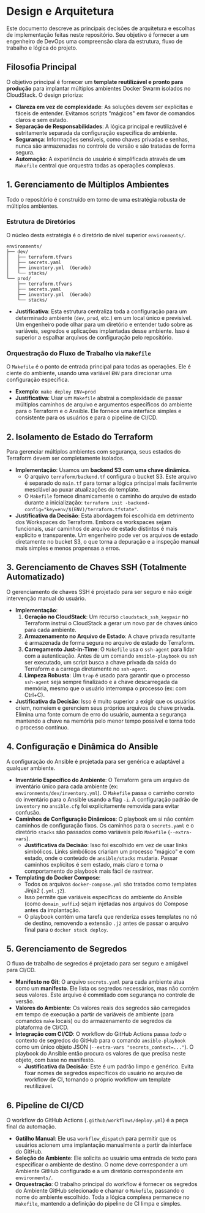 # Design e Arquitetura

Este documento descreve as principais decisões de arquitetura e escolhas de implementação feitas neste repositório. Seu objetivo é fornecer a um engenheiro de DevOps uma compreensão clara da estrutura, fluxo de trabalho e lógica do projeto.

## Filosofia Principal

O objetivo principal é fornecer um **template reutilizável e pronto para produção** para implantar múltiplos ambientes Docker Swarm isolados no CloudStack. O design prioriza:

-   **Clareza em vez de complexidade**: As soluções devem ser explícitas e fáceis de entender. Evitamos scripts "mágicos" em favor de comandos claros e sem estado.
-   **Separação de Responsabilidades**: A lógica principal e reutilizável é estritamente separada da configuração específica do ambiente.
-   **Segurança**: Informações sensíveis, como chaves privadas e senhas, nunca são armazenadas no controle de versão e são tratadas de forma segura.
-   **Automação**: A experiência do usuário é simplificada através de um `Makefile` central que orquestra todas as operações complexas.

## 1. Gerenciamento de Múltiplos Ambientes

Todo o repositório é construído em torno de uma estratégia robusta de múltiplos ambientes.

### Estrutura de Diretórios

O núcleo desta estratégia é o diretório de nível superior `environments/`.

```
environments/
├── dev/
│   ├── terraform.tfvars
│   ├── secrets.yaml
│   ├── inventory.yml  (Gerado)
│   └── stacks/
└── prod/
    ├── terraform.tfvars
    ├── secrets.yaml
    ├── inventory.yml  (Gerado)
    └── stacks/
```

-   **Justificativa**: Esta estrutura centraliza toda a configuração para um determinado ambiente (`dev`, `prod`, etc.) em um local único e previsível. Um engenheiro pode olhar para um diretório e entender tudo sobre as variáveis, segredos e aplicações implantadas desse ambiente. Isso é superior a espalhar arquivos de configuração pelo repositório.

### Orquestração do Fluxo de Trabalho via `Makefile`

O `Makefile` é o ponto de entrada principal para todas as operações. Ele é ciente do ambiente, usando uma variável `ENV` para direcionar uma configuração específica.

-   **Exemplo**: `make deploy ENV=prod`
-   **Justificativa**: Usar um `Makefile` abstrai a complexidade de passar múltiplos caminhos de arquivo e argumentos específicos do ambiente para o Terraform e o Ansible. Ele fornece uma interface simples e consistente para os usuários e para o pipeline de CI/CD.

## 2. Isolamento de Estado do Terraform

Para gerenciar múltiplos ambientes com segurança, seus estados do Terraform devem ser completamente isolados.

-   **Implementação**: Usamos um **backend S3 com uma chave dinâmica**.
    -   O arquivo `terraform/backend.tf` configura o bucket S3. Este arquivo é separado do `main.tf` para tornar a lógica principal mais facilmente mesclável ao puxar atualizações do template.
    -   O `Makefile` fornece dinamicamente o caminho do arquivo de estado durante a inicialização: `terraform init -backend-config="key=env/$(ENV)/terraform.tfstate"`.
-   **Justificativa da Decisão**: Esta abordagem foi escolhida em detrimento dos Workspaces do Terraform. Embora os workspaces sejam funcionais, usar caminhos de arquivo de estado distintos é mais explícito e transparente. Um engenheiro pode ver os arquivos de estado diretamente no bucket S3, o que torna a depuração e a inspeção manual mais simples e menos propensas a erros.

## 3. Gerenciamento de Chaves SSH (Totalmente Automatizado)

O gerenciamento de chaves SSH é projetado para ser seguro e não exigir intervenção manual do usuário.

-   **Implementação**:
    1.  **Geração no CloudStack**: Um recurso `cloudstack_ssh_keypair` no Terraform instrui o CloudStack a gerar um novo par de chaves único para cada ambiente.
    2.  **Armazenamento no Arquivo de Estado**: A chave privada resultante é armazenada de forma segura no arquivo de estado do Terraform.
    3.  **Carregamento Just-in-Time**: O `Makefile` usa o `ssh-agent` para lidar com a autenticação. Antes de um comando `ansible-playbook` ou `ssh` ser executado, um script busca a chave privada da saída do Terraform e a carrega diretamente no `ssh-agent`.
    4.  **Limpeza Robusta**: Um `trap` é usado para garantir que o processo `ssh-agent` seja sempre finalizado e a chave descarregada da memória, mesmo que o usuário interrompa o processo (ex: com Ctrl+C).
-   **Justificativa da Decisão**: Isso é muito superior a exigir que os usuários criem, nomeiem e gerenciem seus próprios arquivos de chave privada. Elimina uma fonte comum de erro do usuário, aumenta a segurança mantendo a chave na memória pelo menor tempo possível e torna todo o processo contínuo.

## 4. Configuração e Dinâmica do Ansible

A configuração do Ansible é projetada para ser genérica e adaptável a qualquer ambiente.

-   **Inventário Específico do Ambiente**: O Terraform gera um arquivo de inventário único para cada ambiente (ex: `environments/dev/inventory.yml`). O `Makefile` passa o caminho correto do inventário para o Ansible usando a flag `-i`. A configuração padrão de `inventory` no `ansible.cfg` foi explicitamente removida para evitar confusão.
-   **Caminhos de Configuração Dinâmicos**: O playbook em si não contém caminhos de configuração fixos. Os caminhos para o `secrets.yaml` e o diretório `stacks` são passados como variáveis pelo `Makefile` (`--extra-vars`).
    -   **Justificativa da Decisão**: Isso foi escolhido em vez de usar links simbólicos. Links simbólicos criariam um processo "mágico" e com estado, onde o conteúdo de `ansible/stacks` mudaria. Passar caminhos explícitos é sem estado, mais claro e torna o comportamento do playbook mais fácil de rastrear.
-   **Templating do Docker Compose**:
    -   Todos os arquivos `docker-compose.yml` são tratados como templates Jinja2 (`.yml.j2`).
    -   Isso permite que variáveis específicas do ambiente do Ansible (como `domain_suffix`) sejam injetadas nos arquivos do Compose antes da implantação.
    -   O playbook contém uma tarefa que renderiza esses templates no nó de destino, removendo a extensão `.j2` antes de passar o arquivo final para o `docker stack deploy`.

## 5. Gerenciamento de Segredos

O fluxo de trabalho de segredos é projetado para ser seguro e amigável para CI/CD.

-   **Manifesto no Git**: O arquivo `secrets.yaml` para cada ambiente atua como um **manifesto**. Ele lista os segredos necessários, mas não contém seus valores. Este arquivo é commitado com segurança no controle de versão.
-   **Valores do Ambiente**: Os valores reais dos segredos são carregados em tempo de execução a partir de variáveis de ambiente (para comandos `make` locais) ou do armazenamento de segredos da plataforma de CI/CD.
-   **Integração com CI/CD**: O workflow do GitHub Actions passa *todo* o contexto de segredos do GitHub para o comando `ansible-playbook` como um único objeto JSON (`--extra-vars "secrets_context=..."`). O playbook do Ansible então procura os valores de que precisa neste objeto, com base no manifesto.
    -   **Justificativa da Decisão**: Este é um padrão limpo e genérico. Evita fixar nomes de segredos específicos do usuário no arquivo de workflow de CI, tornando o próprio workflow um template reutilizável.

## 6. Pipeline de CI/CD

O workflow do GitHub Actions (`.github/workflows/deploy.yml`) é a peça final da automação.

-   **Gatilho Manual**: Ele usa `workflow_dispatch` para permitir que os usuários acionem uma implantação manualmente a partir da interface do GitHub.
-   **Seleção de Ambiente**: Ele solicita ao usuário uma entrada de texto para especificar o ambiente de destino. O nome deve corresponder a um Ambiente GitHub configurado e a um diretório correspondente em `environments/`.
-   **Orquestração**: O trabalho principal do workflow é fornecer os segredos do Ambiente GitHub selecionado e chamar o `Makefile`, passando o nome do ambiente escolhido. Toda a lógica complexa permanece no `Makefile`, mantendo a definição do pipeline de CI limpa e simples.
